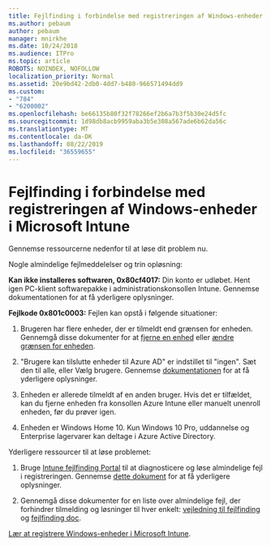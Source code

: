 ```yaml
---
title: Fejlfinding i forbindelse med registreringen af Windows-enheder i Microsoft Intune
ms.author: pebaum
author: pebaum
manager: mnirkhe
ms.date: 10/24/2018
ms.audience: ITPro
ms.topic: article
ROBOTS: NOINDEX, NOFOLLOW
localization_priority: Normal
ms.assetid: 20e9bd42-2db0-4dd7-b480-966571494dd9
ms.custom:
- "784"
- "6200002"
ms.openlocfilehash: be66135b80f32f78266ef2b6a7b3f5b30e24d5fc
ms.sourcegitcommit: 1d98db8acb9959aba3b5e308a567ade6b62da56c
ms.translationtype: MT
ms.contentlocale: da-DK
ms.lasthandoff: 08/22/2019
ms.locfileid: "36559655"
---
```

# <a name="troubleshoot-issues-with-enrolling-windows-devices-in-microsoft-intune"></a>Fejlfinding i forbindelse med registreringen af Windows-enheder i Microsoft Intune

Gennemse ressourcerne nedenfor til at løse dit problem nu.
  
Nogle almindelige fejlmeddelelser og trin opløsning:
  
 **Kan ikke installeres softwaren, 0x80cf4017:** Din konto er udløbet. Hent igen PC-klient softwarepakke i administrationskonsollen Intune. Gennemse dokumentationen for at få yderligere oplysninger.
  
 **Fejlkode 0x801c0003:** Fejlen kan opstå i følgende situationer:
  
1. Brugeren har flere enheder, der er tilmeldt end grænsen for enheden. Gennemgå disse dokumenter for at [fjerne en enhed](https://docs.microsoft.com/intune/devices-wipe) eller [ændre grænsen for enheden](https://docs.microsoft.com/intune/enrollment-restrictions-set#set-device-limit-restrictions).

2. "Brugere kan tilslutte enheder til Azure AD" er indstillet til "ingen". Sæt den til alle, eller Vælg brugere. Gennemse [dokumentationen](https://docs.microsoft.com/azure/active-directory/device-management-azure-portal#configure-device-settings) for at få yderligere oplysninger.

3. Enheden er allerede tilmeldt af en anden bruger. Hvis det er tilfældet, kan du fjerne enheden fra konsollen Azure Intune eller manuelt unenroll enheden, før du prøver igen.

4. Enheden er Windows Home 10. Kun Windows 10 Pro, uddannelse og Enterprise lagervarer kan deltage i Azure Active Directory.

Yderligere ressourcer til at løse problemet:
  
1. Bruge [Intune fejlfinding Portal](https://devicemanagement.microsoft.com/#blade/Microsoft_Intune_DeviceSettings/TroubleshootBlade) til at diagnosticere og løse almindelige fejl i registreringen. Gennemse [dette dokument](https://docs.microsoft.com/intune/help-desk-operators) for at få yderligere oplysninger.

2. Gennemgå disse dokumenter for en liste over almindelige fejl, der forhindrer tilmelding og løsninger til hver enkelt: [vejledning til fejlfinding](https://support.microsoft.com/help/4089533/troubleshooting-windows-device-enrollment-problems-in-microsoft-intune) og [fejlfinding doc](https://docs.microsoft.com/intune-classic/troubleshoot/troubleshoot-device-enrollment-in-intune).

[Lær at registrere Windows-enheder i Microsoft Intune](https://docs.microsoft.com/intune/windows-enroll).
